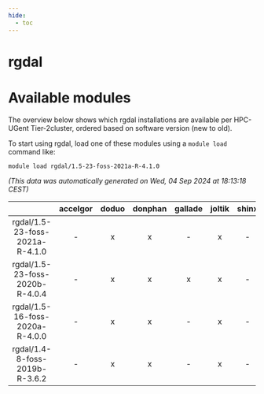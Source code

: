 ```yaml
---
hide:
  - toc
---
```


rgdal
=====

# Available modules


The overview below shows which rgdal installations are available per HPC-UGent Tier-2cluster, ordered based on software version (new to old).

To start using rgdal, load one of these modules using a `module load` command like:

```shell
module load rgdal/1.5-23-foss-2021a-R-4.1.0
```

*(This data was automatically generated on Wed, 04 Sep 2024 at 18:13:18 CEST)*  

| |accelgor|doduo|donphan|gallade|joltik|shinx|skitty|
| :---: | :---: | :---: | :---: | :---: | :---: | :---: | :---: |
|rgdal/1.5-23-foss-2021a-R-4.1.0|-|x|x|-|x|-|x|
|rgdal/1.5-23-foss-2020b-R-4.0.4|-|x|x|x|x|-|x|
|rgdal/1.5-16-foss-2020a-R-4.0.0|-|x|x|-|x|-|x|
|rgdal/1.4-8-foss-2019b-R-3.6.2|-|x|x|-|x|-|x|

